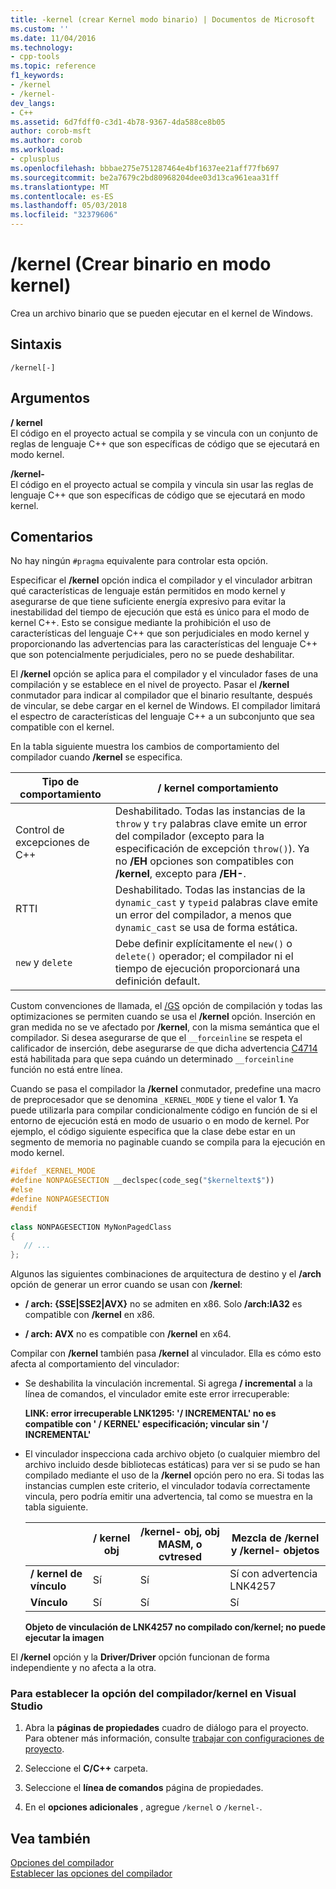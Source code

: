 ```yaml
---
title: -kernel (crear Kernel modo binario) | Documentos de Microsoft
ms.custom: ''
ms.date: 11/04/2016
ms.technology:
- cpp-tools
ms.topic: reference
f1_keywords:
- /kernel
- /kernel-
dev_langs:
- C++
ms.assetid: 6d7fdff0-c3d1-4b78-9367-4da588ce8b05
author: corob-msft
ms.author: corob
ms.workload:
- cplusplus
ms.openlocfilehash: bbbae275e751287464e4bf1637ee21aff77fb697
ms.sourcegitcommit: be2a7679c2bd80968204dee03d13ca961eaa31ff
ms.translationtype: MT
ms.contentlocale: es-ES
ms.lasthandoff: 05/03/2018
ms.locfileid: "32379606"
---
```

# <a name="kernel-create-kernel-mode-binary"></a>/kernel (Crear binario en modo kernel)
Crea un archivo binario que se pueden ejecutar en el kernel de Windows.  
  
## <a name="syntax"></a>Sintaxis  
  
```  
/kernel[-]  
```  
  
## <a name="arguments"></a>Argumentos  
 **/ kernel**  
 El código en el proyecto actual se compila y se vincula con un conjunto de reglas de lenguaje C++ que son específicas de código que se ejecutará en modo kernel.  
  
 **/kernel-**  
 El código en el proyecto actual se compila y vincula sin usar las reglas de lenguaje C++ que son específicas de código que se ejecutará en modo kernel.  
  
## <a name="remarks"></a>Comentarios  
 No hay ningún `#pragma` equivalente para controlar esta opción.  
  
 Especificar el **/kernel** opción indica el compilador y el vinculador arbitran qué características de lenguaje están permitidos en modo kernel y asegurarse de que tiene suficiente energía expresivo para evitar la inestabilidad del tiempo de ejecución que está es único para el modo de kernel C++. Esto se consigue mediante la prohibición el uso de características del lenguaje C++ que son perjudiciales en modo kernel y proporcionando las advertencias para las características del lenguaje C++ que son potencialmente perjudiciales, pero no se puede deshabilitar.  
  
 El **/kernel** opción se aplica para el compilador y el vinculador fases de una compilación y se establece en el nivel de proyecto. Pasar el **/kernel** conmutador para indicar al compilador que el binario resultante, después de vincular, se debe cargar en el kernel de Windows. El compilador limitará el espectro de características del lenguaje C++ a un subconjunto que sea compatible con el kernel.  
  
 En la tabla siguiente muestra los cambios de comportamiento del compilador cuando **/kernel** se especifica.  
  
|Tipo de comportamiento|**/ kernel** comportamiento|  
|-------------------|---------------------------|  
|Control de excepciones de C++|Deshabilitado. Todas las instancias de la `throw` y `try` palabras clave emite un error del compilador (excepto para la especificación de excepción `throw()`). Ya no **/EH** opciones son compatibles con **/kernel**, excepto para **/EH-**.|  
|RTTI|Deshabilitado. Todas las instancias de la `dynamic_cast` y `typeid` palabras clave emite un error del compilador, a menos que `dynamic_cast` se usa de forma estática.|  
|`new` y `delete`|Debe definir explícitamente el `new()` o `delete()` operador; el compilador ni el tiempo de ejecución proporcionará una definición default.|  
  
 Custom convenciones de llamada, el [/GS](../../build/reference/gs-buffer-security-check.md) opción de compilación y todas las optimizaciones se permiten cuando se usa el **/kernel** opción. Inserción en gran medida no se ve afectado por **/kernel**, con la misma semántica que el compilador. Si desea asegurarse de que el `__forceinline` se respeta el calificador de inserción, debe asegurarse de que dicha advertencia [C4714](../../error-messages/compiler-warnings/compiler-warning-level-4-c4714.md) está habilitada para que sepa cuándo un determinado `__forceinline` función no está entre línea.  
  
 Cuando se pasa el compilador la **/kernel** conmutador, predefine una macro de preprocesador que se denomina `_KERNEL_MODE` y tiene el valor **1**. Ya puede utilizarla para compilar condicionalmente código en función de si el entorno de ejecución está en modo de usuario o en modo de kernel. Por ejemplo, el código siguiente especifica que la clase debe estar en un segmento de memoria no paginable cuando se compila para la ejecución en modo kernel.  
  
```cpp  
#ifdef _KERNEL_MODE  
#define NONPAGESECTION __declspec(code_seg("$kerneltext$"))  
#else  
#define NONPAGESECTION  
#endif  
  
class NONPAGESECTION MyNonPagedClass  
{  
   // ...
};  
```  
  
 Algunos las siguientes combinaciones de arquitectura de destino y el **/arch** opción de generar un error cuando se usan con **/kernel**:  
  
-   **/ arch: {SSE&#124;SSE2&#124;AVX}** no se admiten en x86. Solo **/arch:IA32** es compatible con **/kernel** en x86.  
  
-   **/ arch: AVX** no es compatible con **/kernel** en x64.  
  
 Compilar con **/kernel** también pasa **/kernel** al vinculador. Ella es cómo esto afecta al comportamiento del vinculador:  
  
-   Se deshabilita la vinculación incremental. Si agrega **/ incremental** a la línea de comandos, el vinculador emite este error irrecuperable:  
  
     **LINK: error irrecuperable LNK1295: '/ INCREMENTAL' no es compatible con ' / KERNEL' especificación; vincular sin '/ INCREMENTAL'**  
  
-   El vinculador inspecciona cada archivo objeto (o cualquier miembro del archivo incluido desde bibliotecas estáticas) para ver si se pudo se han compilado mediante el uso de la **/kernel** opción pero no era. Si todas las instancias cumplen este criterio, el vinculador todavía correctamente vincula, pero podría emitir una advertencia, tal como se muestra en la tabla siguiente.  
  
    ||**/ kernel** obj|**/kernel-** obj, obj MASM, o cvtresed|Mezcla de **/kernel** y **/kernel-** objetos|  
    |-|----------------------|-----------------------------------------------|-------------------------------------------------|  
    |**/ kernel de vínculo**|Sí|Sí|Sí con advertencia LNK4257|  
    |**Vínculo**|Sí|Sí|Sí|  
  
     **Objeto de vinculación de LNK4257 no compilado con/kernel; no puede ejecutar la imagen**  
  
 El **/kernel** opción y la **Driver/Driver** opción funcionan de forma independiente y no afecta a la otra.  
  
### <a name="to-set-the-kernel-compiler-option-in-visual-studio"></a>Para establecer la opción del compilador/kernel en Visual Studio  
  
1.  Abra la **páginas de propiedades** cuadro de diálogo para el proyecto. Para obtener más información, consulte [trabajar con configuraciones de proyecto](../../ide/working-with-project-properties.md).  
  
2.  Seleccione el **C/C++** carpeta.  
  
3.  Seleccione el **línea de comandos** página de propiedades.  
  
4.  En el **opciones adicionales** , agregue `/kernel` o `/kernel-`.  
  
## <a name="see-also"></a>Vea también  
 [Opciones del compilador](../../build/reference/compiler-options.md)   
 [Establecer las opciones del compilador](../../build/reference/setting-compiler-options.md)